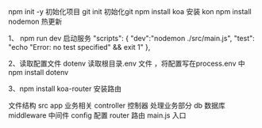 npm init -y  初始化项目 
git init 初始化git
npm install koa  安装 kon
npm install nodemon 热更新

1、 npm run dev 启动服务
  "scripts": {
    "dev":"nodemon ./src/main.js",
    "test": "echo \"Error: no test specified\" && exit 1"
  }, 


2、读取配置文件
dotenv 读取根目录.env 文件 ，将配置写在process.env 中
npm install dotenv

3、npm install koa-router 安装路由


文件结构
src
  app  业务相关
  controller 控制器 处理业务部分
  db 数据库
  middleware 中间件
  config 配置
  router 路由
  main.js 入口


